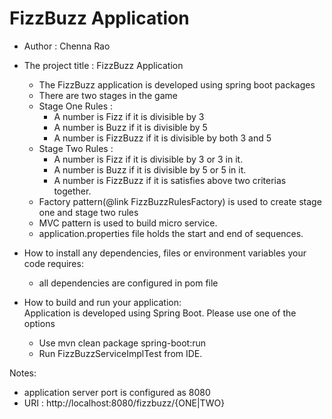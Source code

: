 # FizzBuzz Application
* Author : Chenna Rao
* The project title : FizzBuzz Application
   * The FizzBuzz application is developed using spring boot packages
   * There are two stages in the game
   * Stage One Rules :
     * A number is Fizz if it is divisible by 3
     * A number is Buzz if it is divisible by 5
     * A number is FizzBuzz if it is divisible by both 3 and 5
   * Stage Two Rules :
     * A number is Fizz if it is divisible by 3 or 3 in it.
     * A number is Buzz if it is divisible by 5 or 5 in it.
     * A number is FizzBuzz if it is satisfies above two criterias together.
   * Factory pattern(@link FizzBuzzRulesFactory) is used to create stage one and stage two rules
   * MVC pattern is used to build micro service.
   * application.properties file holds the start and end of sequences.
    
* How to install any dependencies, files or environment variables your code requires:
  * all dependencies are configured in pom file
  
* How to build and run your application: <br/>
  Application is developed using Spring Boot. Please use one of the options
  * Use  mvn clean package spring-boot:run
  * Run FizzBuzzServiceImplTest from IDE.

Notes: 
* application server port is configured as 8080
* URI : http://localhost:8080/fizzbuzz/{ONE|TWO}
 

